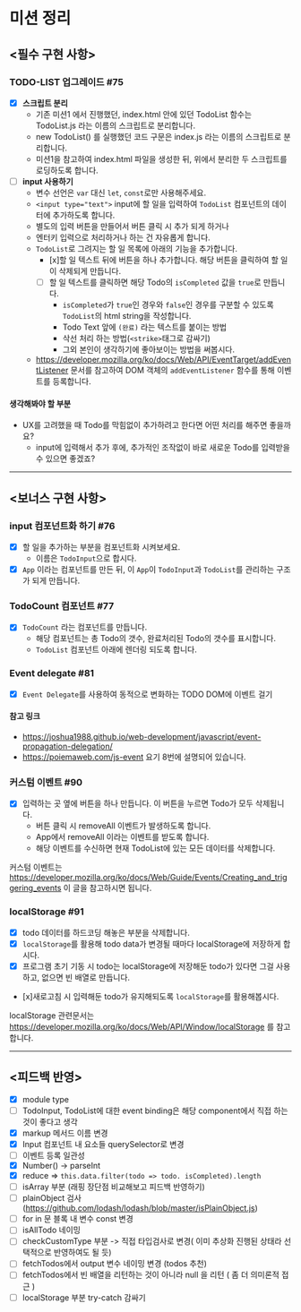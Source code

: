# 미션 정리

## <필수 구현 사항>

### TODO-LIST 업그레이드 #75

- [x] **스크립트 분리**
  - 기존 미션1 에서 진행했던, index.html 안에 있던 TodoList 함수는 TodoList.js 라는 이름의 스크립트로 분리합니다.
  - new TodoList() 를 실행했던 코드 구문은 index.js 라는 이름의 스크립트로 분리합니다.
  - 미션1을 참고하여 index.html 파일을 생성한 뒤, 위에서 분리한 두 스크립트를 로딩하도록 합니다.
- [ ] **input 사용하기**
  - 변수 선언은 `var` 대신 `let`, `const`로만 사용해주세요.
  - `<input type="text">` input에 할 일을 입력하여 `TodoList` 컴포넌트의 데이터에 추가하도록 합니다.
  - 별도의 입력 버튼을 만들어서 버튼 클릭 시 추가 되게 하거나
  - 엔터키 입력으로 처리하거나 하는 건 자유롭게 합니다.
  - `TodoList`로 그려지는 할 일 목록에 아래의 기능을 추가합니다.
    - [x]할 일 텍스트 뒤에 버튼을 하나 추가합니다. 해당 버튼을 클릭하여 할 일이 삭제되게 만듭니다.
    - [ ] 할 일 텍스트를 클릭하면 해당 Todo의 `isCompleted` 값을 `true`로 만듭니다.
      - `isCompleted`가 `true`인 경우와 `false`인 경우를 구분할 수 있도록 `TodoList`의 html string을 작성합니다.
      - Todo Text 앞에 `(완료)` 라는 텍스트를 붙이는 방법
      - 삭선 처리 하는 방법(`<strike>`태그로 감싸기)
      - 그외 본인이 생각하기에 좋아보이는 방법을 써봅시다.
  - https://developer.mozilla.org/ko/docs/Web/API/EventTarget/addEventListener 문서를 참고하여 DOM 객체의 `addEventListener` 함수를 통해 이벤트를 등록합니다.

#### 생각해봐야 할 부분

- UX를 고려했을 때 Todo를 막힘없이 추가하려고 한다면 어떤 처리를 해주면 좋을까요?
  - input에 입력해서 추가 후에, 추가적인 조작없이 바로 새로운 Todo를 입력받을 수 있으면 좋겠죠?

---

## <보너스 구현 사항>

### input 컴포넌트화 하기 #76

- [x] 할 일을 추가하는 부분을 컴포넌트화 시켜보세요.
  - 이름은 `TodoInput`으로 합시다.
- [x] `App` 이라는 컴포넌트를 만든 뒤, 이 `App`이 `TodoInput`과 `TodoList`를 관리하는 구조가 되게 만듭니다.

### TodoCount 컴포넌트 #77

- [x] `TodoCount` 라는 컴포넌트를 만듭니다.
  - 해당 컴포넌트는 총 Todo의 갯수, 완료처리된 Todo의 갯수를 표시합니다.
  - `TodoList` 컴포넌트 아래에 렌더링 되도록 합니다.

### Event delegate #81

- [x] `Event Delegate`를 사용하여 동적으로 변화하는 TODO DOM에 이벤트 걸기

#### 참고 링크

- https://joshua1988.github.io/web-development/javascript/event-propagation-delegation/
- https://poiemaweb.com/js-event 요기 8번에 설명되어 있습니다.

### 커스텀 이벤트 #90

- [x] 입력하는 곳 옆에 버튼을 하나 만듭니다. 이 버튼을 누르면 Todo가 모두 삭제됩니다.
  - 버튼 클릭 시 removeAll 이벤트가 발생하도록 합니다.
  - App에서 removeAll 이라는 이벤트를 받도록 합니다.
  - 해당 이벤트를 수신하면 현재 TodoList에 있는 모든 데이터를 삭제합니다.

커스텀 이벤트는 https://developer.mozilla.org/ko/docs/Web/Guide/Events/Creating_and_triggering_events 이 글을 참고하시면 됩니다.

### localStorage #91

- [x] todo 데이터를 하드코딩 해놓은 부분을 삭제합니다.
- [x] `localStorage`를 활용해 todo data가 변경될 때마다 localStorage에 저장하게 합시다.
- [x] 프로그램 초기 기동 시 todo는 localStorage에 저장해둔 todo가 있다면 그걸 사용하고, 없으면 빈 배열로 만듭니다.
- [x]새로고침 시 입력해둔 todo가 유지해되도록 `localStorage`를 활용해봅시다.

localStorage 관련문서는 https://developer.mozilla.org/ko/docs/Web/API/Window/localStorage 를 참고합니다.

---

## <피드백 반영>

- [x] module type
- [ ] TodoInput, TodoList에 대한 event binding은 해당 component에서 직접 하는것이 좋다고 생각
- [x] markup 메서드 이름 변경
- [x] Input 컴포넌트 내 요소들 querySelector로 변경
- [ ] 이벤트 등록 일관성
- [x] Number() -> parseInt
- [x] reduce => `this.data.filter(todo => todo. isCompleted).length`
- [ ] isArray 부분 (래핑 장단점 비교해보고 피드백 반영하기)
- [ ] plainObject 검사(https://github.com/lodash/lodash/blob/master/isPlainObject.js)
- [ ] for in 문 블록 내 변수 const 변경
- [ ] isAllTodo 네이밍
- [ ] checkCustomType 부분 -> 직접 타입검사로 변경( 이미 추상화 진행된 상태라 선택적으로 반영하여도 될 듯)
- [ ] fetchTodos에서 output 변수 네이밍 변경 (todos 추천)
- [ ] fetchTodos에서 빈 배열을 리턴하는 것이 아니라 null 을 리턴 ( 좀 더 의미론적 접근 )
- [ ] localStorage 부분 try-catch 감싸기

